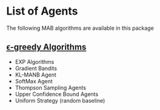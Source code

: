 # List of Agents
The following MAB algorithms are available in this package
## [ϵ-greedy Algorithms](@ref)
- EXP Algorithms
- Gradient Bandits
- KL-MANB Agent
- SoftMax Agent
- Thompson Sampling Agents
- Upper Confidence Bound Agents
- Uniform Strategy (random baseline)